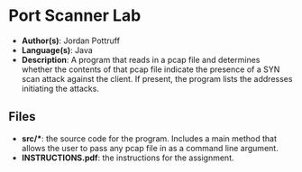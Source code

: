 # Port Scanner Lab
* **Author(s)**: Jordan Pottruff
* **Language(s)**: Java
* **Description**: A program that reads in a pcap file and determines whether the contents of that pcap file indicate the presence of a SYN scan attack against the client. If present, the program lists the addresses initiating the attacks. 
## Files 
* **src/\***: the source code for the program. Includes a main method that allows the user to pass any pcap file in as a command line argument.
* **INSTRUCTIONS.pdf**: the instructions for the assignment.

